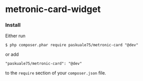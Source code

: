 # metronic-card-widget

### Install

Either run

```
$ php composer.phar require paskuale75/metronic-card "@dev"
```

or add

```
"paskuale75/metronic-card": "@dev"
```

to the ```require``` section of your `composer.json` file.
